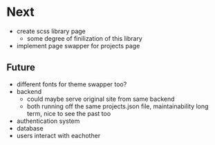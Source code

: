 # Next
* create scss library page 
    * some degree of finilization of this library
* implement page swapper for projects page

## Future
* different fonts for theme swapper too?
* backend
    * could maybe serve original site from same backend
    * both running off the same projects.json file, maintainability long term, nice to see the past too
* authentication system
* database
* users interact with eachother
